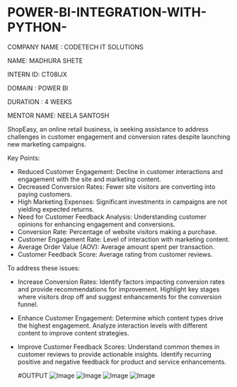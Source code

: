 # POWER-BI-INTEGRATION-WITH-PYTHON-
COMPANY NAME : CODETECH IT SOLUTIONS

NAME: MADHURA SHETE

INTERN ID: CT08IJX

DOMAIN : POWER BI

DURATION : 4 WEEKS

MENTOR NAME: NEELA SANTOSH

ShopEasy, an online retail business, is seeking assistance to address challenges in customer engagement and conversion rates despite launching new marketing campaigns.

Key Points:
- Reduced Customer Engagement: Decline in customer interactions and engagement with the site and marketing content.
- Decreased Conversion Rates: Fewer site visitors are converting into paying customers.
- High Marketing Expenses: Significant investments in campaigns are not yielding expected returns.
- Need for Customer Feedback Analysis: Understanding customer opinions for enhancing engagement and conversions.
- Conversion Rate: Percentage of website visitors making a purchase.
- Customer Engagement Rate: Level of interaction with marketing content.
- Average Order Value (AOV): Average amount spent per transaction.
- Customer Feedback Score: Average rating from customer reviews.

To address these issues:
- Increase Conversion Rates: Identify factors impacting conversion rates and provide recommendations for improvement. Highlight key stages where visitors drop off and suggest enhancements for the conversion
funnel.
- Enhance Customer Engagement: Determine which content types drive the highest engagement. Analyze interaction levels with different content to improve content strategies.
- Improve Customer Feedback Scores: Understand common themes in customer reviews to provide actionable insights. Identify recurring positive and negative feedback for product and service enhancements.

  #OUTPUT
  ![Image](https://github.com/user-attachments/assets/5f57aab5-407c-46fc-b531-7b30f3682e76)
![Image](https://github.com/user-attachments/assets/a8339b1e-f771-40d9-a33f-3ca2084d8104)
![Image](https://github.com/user-attachments/assets/9a7a1076-5110-42e9-97cf-e56b5e347633)
![Image](https://github.com/user-attachments/assets/526b760c-f279-4c72-8a91-15e5049050bd)
